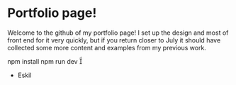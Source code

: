 # Portfolio page!

Welcome to the github of my portfolio page!
I set up the design and most of front end for it very quickly, but if you return closer to July it should have collected some more content and examples from my previous work.

npm install
npm run dev
&#57358;

-   Eskil
